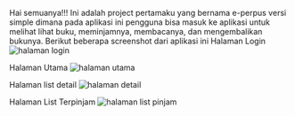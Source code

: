 Hai semuanya!!! Ini adalah project pertamaku yang bernama e-perpus versi simple dimana pada aplikasi ini pengguna bisa masuk ke aplikasi untuk melihat lihat buku, meminjamnya, membacanya, dan mengembalikan bukunya.
Berikut beberapa screenshot dari aplikasi ini
Halaman Login
![halaman login](https://github.com/user-attachments/assets/d841f1f0-54fb-46f6-9bca-bc7a606da9ad)

Halaman Utama
![halaman utama](https://github.com/user-attachments/assets/39664aa4-2333-435b-9de5-f5f4f3f96812)

Halaman list detail
![halaman detail](https://github.com/user-attachments/assets/6c0ed8a2-364c-42a1-9d88-ea5d6d4b35eb)

Halaman List Terpinjam
![halaman list pinjam](https://github.com/user-attachments/assets/35072da1-5a42-4d7f-a527-06da6ec4c5dd)
